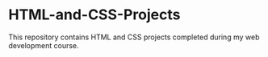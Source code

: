 # HTML-and-CSS-Projects
This repository contains HTML and CSS projects completed during my web development course.
